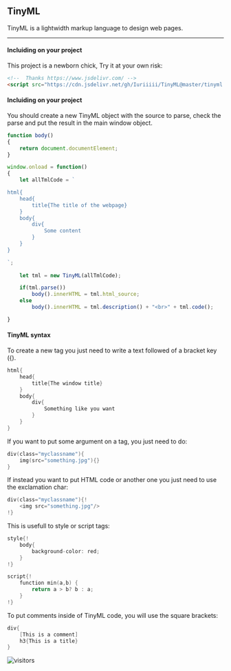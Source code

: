 ## TinyML
TinyML is a lightwidth markup language to design web pages.

------------
#### Incluiding on your project
This project is a newborn chick, Try it at your own risk:

```html
<!--  Thanks https://www.jsdelivr.com/ -->
<script src="https://cdn.jsdelivr.net/gh/Iuriiiii/TinyML@master/tinyml.min.js"></script>
```

#### Incluiding on your project
You should create a new TinyML object with the source to parse, check the parse and put the result in the main window object.

```javascript
function body()
{
    return document.documentElement;
}

window.onload = function()
{
    let allTmlCode = `

html{
    head{
        title{The title of the webpage}
    }
    body{
        div{
            Some content
        }
    }
}

`;
 
    let tml = new TinyML(allTmlCode);

    if(tml.parse())
        body().innerHTML = tml.html_source;
    else
        body().innerHTML = tml.description() + "<br>" + tml.code();

}
```

#### TinyML syntax
To create a new tag you just need to write a text followed of a bracket key ({).

```c
html{
	head{
		title{The window title}
	}
	body{
		div{
			Something like you want
		}
	}
}
```

If you want to put some argument on a tag, you just need to do:
```c
div(class="myclassname"){
	img(src="something.jpg"){}
}
```
If instead you want to put HTML code or another one you just need to use the exclamation char:
```c
div(class="myclassname"){!
	<img src="something.jpg"/>
!}
```
This is usefull to style or script tags:
```c
style{!
	body{
		background-color: red;
	}
!}

script{!
	function min(a,b) {
		return a > b? b : a;
	}
!}
```

To put comments inside of TinyML code, you will use the square brackets:
```c
div{
	[This is a comment]
	h3{This is a title}
}
```

![visitors](https://visitor-badge.laobi.icu/badge?page_id=TinyML)

